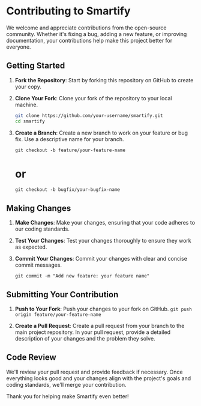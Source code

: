 # Contributing to Smartify

We welcome and appreciate contributions from the open-source community. Whether it's fixing a bug, adding a new feature, or improving documentation, your contributions help make this project better for everyone.

## Getting Started

1. **Fork the Repository**: Start by forking this repository on GitHub to create your copy.

2. **Clone Your Fork**: Clone your fork of the repository to your local machine.

   ```bash
   git clone https://github.com/your-username/smartify.git
   cd smartify
   ```

3. **Create a Branch**: Create a new branch to work on your feature or bug fix. Use a descriptive name for your branch.

    `git checkout -b feature/your-feature-name`
    # or
    `git checkout -b bugfix/your-bugfix-name`

## Making Changes
1. **Make Changes**: Make your changes, ensuring that your code adheres to our coding standards.

2. **Test Your Changes**: Test your changes thoroughly to ensure they work as expected.

3. **Commit Your Changes**: Commit your changes with clear and concise commit messages.

    `git commit -m "Add new feature: your feature name"`

## Submitting Your Contribution
1. **Push to Your Fork**: Push your changes to your fork on GitHub.
     `git push origin feature/your-feature-name`

2. **Create a Pull Request**: Create a pull request from your branch to the main project repository. In your pull request, provide a detailed description of your changes and the problem they solve.

## Code Review
We'll review your pull request and provide feedback if necessary. Once everything looks good and your changes align with the project's goals and coding standards, we'll merge your contribution.

Thank you for helping make Smartify even better!
